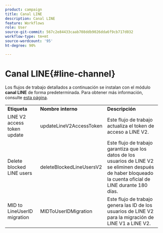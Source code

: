 ```yaml
---
product: campaign
title: Canal LINE
description: Canal LINE
feature: Workflows
role: User
source-git-commit: 567c2e84433caab708ddb9026dda6f9cb717d032
workflow-type: tm+mt
source-wordcount: '95'
ht-degree: 90%

---
```



# Canal LINE{#line-channel}

Los flujos de trabajo detallados a continuación se instalan con el módulo **canal LINE** de forma predeterminada. Para obtener más información, consulte [esta página](../../v8/send/line.md).

<table> 
 <tbody> 
  <tr> 
   <td> <strong>Etiqueta</strong><br /> </td> 
   <td> <strong>Nombre interno</strong><br /> </td> 
   <td> <strong>Descripción</strong><br /> </td> 
  </tr> 
  <tr> 
   <td> <span class="uicontrol">LINE V2 access token update</span> <br /> </td> 
   <td> <span class="uicontrol">updateLineV2AccessToken</span> <br /> </td> 
   <td> Este flujo de trabajo actualiza el token de acceso a LINE V2.<br /> </td> 
  </tr> 
  <tr> 
   <td> <span class="uicontrol">Delete blocked LINE users</span> <br /> </td> 
   <td> <span class="uicontrol">deleteBlockedLineUsersV2</span> <br /> </td> 
   <td> Este flujo de trabajo garantiza que los datos de los usuarios de LINE V2 se eliminen después de haber bloqueado la cuenta oficial de LINE durante 180 días.<br /> </td> 
  </tr> 
  <tr> 
   <td> <span class="uicontrol">MID to LineUserID migration</span> <br /> </td> 
   <td> <span class="uicontrol">MIDToUserIDMigration</span> <br /> </td> 
   <td> Este flujo de trabajo genera las ID de los usuarios de LINE V2 para la migración de LINE V1 a LINE V2.<br /> </td> 
  </tr> 
 </tbody> 
</table>

